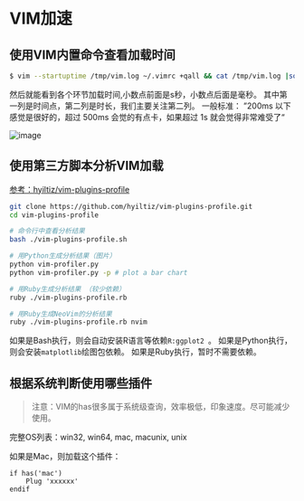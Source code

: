 # VIM加速


## 使用VIM内置命令查看加载时间

```sh
$ vim --startuptime /tmp/vim.log ~/.vimrc +qall && cat /tmp/vim.log |sort -nrk 2
```
然后就能看到各个环节加载时间,小数点前面是s秒，小数点后面是毫秒。
其中第一列是时间点，第二列是时长，我们主要关注第二列。
一般标准： ”200ms 以下感觉是很好的，超过 500ms 会觉的有点卡，如果超过 1s 就会觉得非常难受了“

![image](https://user-images.githubusercontent.com/14041622/50057024-d9fa5400-019f-11e9-8544-db4e80cefe1e.png)



## 使用第三方脚本分析VIM加载

[参考：hyiltiz/vim-plugins-profile](https://github.com/hyiltiz/vim-plugins-profile)

```sh
git clone https://github.com/hyiltiz/vim-plugins-profile.git
cd vim-plugins-profile

# 命令行中查看分析结果
bash ./vim-plugins-profile.sh

# 用Python生成分析结果（图片）
python vim-profiler.py 
python vim-profiler.py -p # plot a bar chart

# 用Ruby生成分析结果 （较少依赖）
ruby ./vim-plugins-profile.rb

# 用Ruby生成NeoVim的分析结果
ruby ./vim-plugins-profile.rb nvim
```

如果是Bash执行，则会自动安装R语言等依赖`R:ggplot2 `。
如果是Python执行，则会安装`matplotlib`绘图包依赖。
如果是Ruby执行，暂时不需要依赖。


## 根据系统判断使用哪些插件

> 注意：VIM的has很多属于系统级查询，效率极低，印象速度。尽可能减少使用。

完整OS列表：win32, win64, mac, macunix, unix

如果是Mac，则加载这个插件：
```vim
if has('mac')
    Plug 'xxxxxx'
endif
```